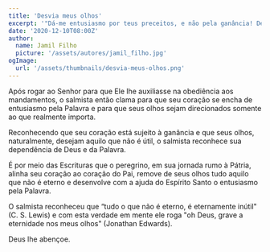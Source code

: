 ```yaml
---
title: 'Desvia meus olhos'
excerpt: '"Dá-me entusiasmo por teus preceitos, e não pela ganância! Desvia meus olhos de coisas inúteis e restaura-me por meio de tua palavra" (Salmo 119.36,37)'
date: '2020-12-10T08:00Z'
author:
  name: Jamil Filho
  picture: '/assets/autores/jamil_filho.jpg'
ogImage:
  url: '/assets/thumbnails/desvia-meus-olhos.png'
---
```


Após rogar ao Senhor para que Ele lhe auxiliasse na obediência aos mandamentos, o salmista então clama para que seu coração se encha de entusiasmo pela Palavra e para que seus olhos sejam direcionados somente ao que realmente importa.

Reconhecendo que seu coração está sujeito à ganância e que seus olhos, naturalmente, desejam aquilo que não é útil, o salmista reconhece sua dependência de Deus e da Palavra.

É por meio das Escrituras que o peregrino, em sua jornada rumo à Pátria, alinha seu coração ao coração do Pai, remove de seus olhos tudo aquilo que não é eterno e desenvolve com a ajuda do Espírito Santo o entusiasmo pela Palavra.

O salmista reconheceu que “tudo o que não é eterno, é eternamente inútil" (C. S. Lewis) e com esta verdade em mente ele roga "oh Deus, grave a eternidade nos meus olhos" (Jonathan Edwards).

Deus lhe abençoe.